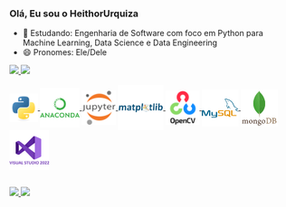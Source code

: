 ### Olá, Eu sou o HeithorUrquiza

- 🌱 Estudando: Engenharia de Software com foco em Python para Machine Learning, Data Science e Data Engineering
- 😄 Pronomes: Ele/Dele

<div>
  <a href="https://github.com/HeithorUrquiza">
  <img height="180em" src="https://github-readme-stats.vercel.app/api?username=HeithorUrquiza&show_icons=true&theme=tokyonight&include_all_commits=true&count_private=true"/>
  <img height="180em" src="https://github-readme-stats.vercel.app/api/top-langs/?username=HeithorUrquiza&layout=compact&langs_count=16&theme=tokyonight"/>
</div>

<div style="display: inline_block"><br>
  <img align="center" alt="Hecthor-Python" height="50" width="50" src="https://raw.githubusercontent.com/devicons/devicon/master/icons/python/python-original.svg"/>
  <img align="center" alt="Hecthor-Java" height="70" width="70" src="https://raw.githubusercontent.com/devicons/devicon/master/icons/anaconda/anaconda-original-wordmark.svg"/>
  <img align="center" alt="Hecthor-Java" height="60" width="60" src="https://raw.githubusercontent.com/devicons/devicon/master/icons/jupyter/jupyter-original-wordmark.svg"/>
  <img align="center" alt="Hecthor-Java" height="80" width="80" src="https://raw.githubusercontent.com/devicons/devicon/master/icons/matplotlib/matplotlib-original-wordmark.svg"/>
  <img align="center" alt="Hecthor-Java" height="60" width="60" src="https://raw.githubusercontent.com/devicons/devicon/master/icons/opencv/opencv-original-wordmark.svg"/>
  <img align="center" alt="Hecthor-Java" height="65" width="65" src="https://raw.githubusercontent.com/devicons/devicon/master/icons/mysql/mysql-original-wordmark.svg"/>
  <img align="center" alt="Hecthor-Java" height="65" width="65" src="https://raw.githubusercontent.com/devicons/devicon/master/icons/mongodb/mongodb-original-wordmark.svg"/>
  <img align="center" alt="Hecthor-Java" height="70" width="70" src="https://raw.githubusercontent.com/devicons/devicon/master/icons/visualstudio/visualstudio-original-wordmark.svg"/>
</div>

##

<div>
  <a href="https://www.linkedin.com/in/hecthor-urquiza-0116a41ba/" target="_blank"> <img src="https://img.shields.io/badge/LinkedIn-0077B5?style=for-the-badge&logo=linkedin&logoColor=white" target="_blank"> </a>
  <a href="contato.hecthorur@gmail.com" target="_blank"> <img src="https://img.shields.io/badge/Gmail-D14836?style=for-the-badge&logo=gmail&logoColor=white" target="_blank"> </a>
</div>
